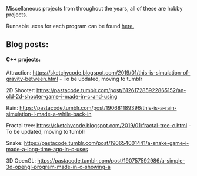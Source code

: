 Miscellaneous projects from throughout the years, all of these are hobby projects.

Runnable .exes for each program can be found [here.](https://github.com/techiew/Misc-Projects/releases)


## Blog posts:

#### C++ projects:

Attraction: https://sketchycode.blogspot.com/2019/01/this-is-simulation-of-gravity-between.html - To be updated, moving to tumblr

2D Shooter: https://pastacode.tumblr.com/post/612617285922865152/an-old-2d-shooter-game-i-made-in-c-and-using

Rain: https://pastacode.tumblr.com/post/190681189396/this-is-a-rain-simulation-i-made-a-while-back-in

Fractal tree: https://sketchycode.blogspot.com/2019/01/fractal-tree-c.html - To be updated, moving to tumblr

Snake: https://pastacode.tumblr.com/post/190654001441/a-snake-game-i-made-a-long-time-ago-in-c-uses

3D OpenGL: https://pastacode.tumblr.com/post/190757592986/a-simple-3d-opengl-program-made-in-c-showing-a
